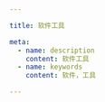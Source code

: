 ```yaml
---

title: 软件工具

meta:
  - name: description
    content: 软件工具
  - name: keywords
    content: 软件，工具

---
```

